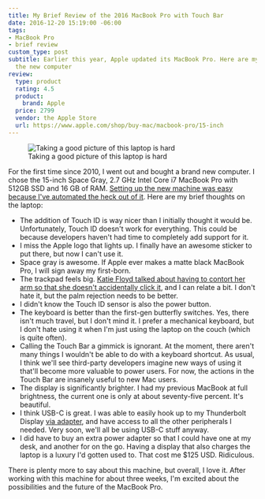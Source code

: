 ```yaml
---
title: My Brief Review of the 2016 MacBook Pro with Touch Bar
date: 2016-12-20 15:19:00 -06:00
tags:
- MacBook Pro
- brief review
custom_type: post
subtitle: Earlier this year, Apple updated its MacBook Pro. Here are my thoughts on
  the new computer
review:
  type: product
  rating: 4.5
  product:
    brand: Apple
  price: 2799
  vendor: the Apple Store
  url: https://www.apple.com/shop/buy-mac/macbook-pro/15-inch
---
```


<figure class="extendout">
  <img src="{{ site.url }}/uploads/2016/12/macbook-pro-2016.jpg" alt="Taking a good picture of this laptop is hard">
  <figcaption>Taking a good picture of this laptop is hard</figcaption>
</figure>

For the first time since 2010, I went out and bought a brand new computer. I chose the 15-inch Space Gray, 2.7 GHz Intel Core i7 MacBook Pro with 512GB SSD and 16 GB of RAM. [Setting up the new machine was easy because I've automated the heck out of it](/2016/12/speeding-up-your-new-mac-setup/). Here are my brief thoughts on the laptop:

- The addition of Touch ID is way nicer than I initially thought it would be. Unfortunately, Touch ID doesn't work for everything. This could be because developers haven't had time to completely add support for it.
- I miss the Apple logo that lights up. I finally have an awesome sticker to put there, but now I can't use it.
- Space gray is awesome. If Apple ever makes a matte black MacBook Pro, I will sign away my first-born.
- The trackpad feels big. [Katie Floyd talked about having to contort her arm so that she doesn't accidentally click it](https://www.relay.fm/mpu/353), and I can relate a bit. I don't hate it, but the palm rejection needs to be better.
- I didn't know the Touch ID sensor is also the power button.
- The keyboard is better than the first-gen butterfly switches. Yes, there isn't much travel, but I don't mind it. I prefer a mechanical keyboard, but I don't hate using it when I'm just using the laptop on the couch (which is quite often).
- Calling the Touch Bar a gimmick is ignorant. At the moment, there aren't many things I wouldn't be able to do with a keyboard shortcut. As usual, I think we'll see third-party developers imagine new ways of using it that'll become more valuable to power users. For now, the actions in the Touch Bar are insanely useful to new Mac users.
- The display is significantly brighter. I had my previous MacBook at full brightness, the current one is only at about seventy-five percent. It's beautiful.
- I think USB-C is great. I was able to easily hook up to my Thunderbolt Display [via adapter](http://www.apple.com/shop/product/MMEL2AM/A/thunderbolt-3-usb-c-to-thunderbolt-2-adapter?fnode=85), and have access to all the other peripherals I needed. Very soon, we'll all be using USB-C stuff anyway.
- I did have to buy an extra power adapter so that I could have one at my desk, and another for on the go. Having a display that also charges the laptop is a luxury I'd gotten used to. That cost me $125 USD. Ridiculous.

There is plenty more to say about this machine, but overall, I love it. After working with this machine for about three weeks, I'm excited about the possibilities and the future of the MacBook Pro.
